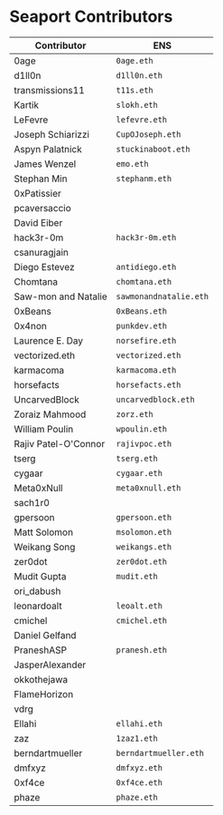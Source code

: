 # Seaport Contributors

Contributor                    | ENS
------------------------------ | ------------------------------
0age                           | `0age.eth`
d1ll0n                         | `d1ll0n.eth`
transmissions11                | `t11s.eth`
Kartik                         | `slokh.eth`
LeFevre                        | `lefevre.eth`
Joseph Schiarizzi              | `CupOJoseph.eth`
Aspyn Palatnick                | `stuckinaboot.eth`
James Wenzel                   | `emo.eth`
Stephan Min                    | `stephanm.eth`
0xPatissier                    |
pcaversaccio                   |
David Eiber                    |
hack3r-0m                      | `hack3r-0m.eth`
csanuragjain                   |
Diego Estevez                  | `antidiego.eth`
Chomtana                       | `chomtana.eth`
Saw-mon and Natalie            | `sawmonandnatalie.eth`
0xBeans                        | `0xBeans.eth`
0x4non                         | `punkdev.eth`
Laurence E. Day                | `norsefire.eth`
vectorized.eth                 | `vectorized.eth`
karmacoma                      | `karmacoma.eth`
horsefacts                     | `horsefacts.eth`
UncarvedBlock                  | `uncarvedblock.eth`
Zoraiz Mahmood                 | `zorz.eth`
William Poulin                 | `wpoulin.eth`
Rajiv Patel-O'Connor           | `rajivpoc.eth`
tserg                          | `tserg.eth`
cygaar                         | `cygaar.eth`
Meta0xNull                     | `meta0xnull.eth`
sach1r0                        |
gpersoon                       | `gpersoon.eth`
Matt Solomon                   | `msolomon.eth`
Weikang Song                   | `weikangs.eth`
zer0dot                        | `zer0dot.eth`
Mudit Gupta                    | `mudit.eth`
ori_dabush                     |
leonardoalt                    | `leoalt.eth`
cmichel                        | `cmichel.eth`
Daniel Gelfand                 |
PraneshASP                     | `pranesh.eth`
JasperAlexander                |
okkothejawa                    |
FlameHorizon                   |
vdrg                           |
Ellahi                         | `ellahi.eth`
zaz                            | `1zaz1.eth`
berndartmueller                | `berndartmueller.eth`
dmfxyz                         | `dmfxyz.eth`
0xf4ce                         | `0xf4ce.eth`
phaze                          | `phaze.eth`
